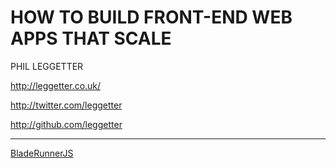 HOW TO BUILD FRONT-END WEB APPS THAT SCALE
==========================================

PHIL LEGGETTER

http://leggetter.co.uk/

http://twitter.com/leggetter

http://github.com/leggetter

---

[BladeRunnerJS](http://bladerunnerjs.org/)
